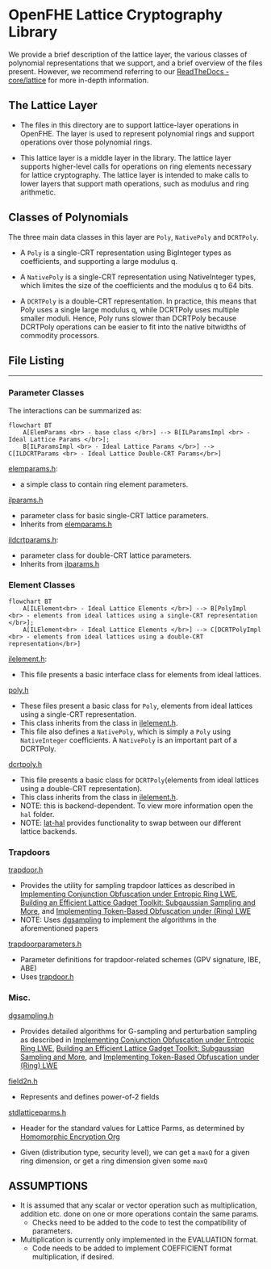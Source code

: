 # OpenFHE Lattice Cryptography Library

We provide a brief description of the lattice layer, the various classes of polynomial representations that we support,
and a brief overview of the files present. However, we recommend referring to
our [ReadTheDocs - core/lattice](https://openfhe-development.readthedocs.io/en/latest/assets/sphinx_rsts/modules/core/core_lattice.html)
for more in-depth information.

## The Lattice Layer

- The files in this directory are to support lattice-layer operations in OpenFHE. The layer is used to represent
  polynomial rings and support operations over those polynomial rings.

- This lattice layer is a middle layer in the library. The lattice layer supports higher-level calls for operations on
  ring elements necessary for lattice cryptography. The lattice layer is intended to make calls to lower layers that
  support math operations, such as modulus and ring arithmetic.

## Classes of Polynomials

The three main data classes in this layer are `Poly`, `NativePoly` and `DCRTPoly`.

- A `Poly` is a single-CRT representation using BigInteger types as coefficients, and supporting a large modulus q.

- A `NativePoly` is a single-CRT representation using NativeInteger types, which limites the size of the coefficients and
  the modulus q to 64 bits.

- A `DCRTPoly` is a double-CRT representation. In practice, this means that Poly uses a single large modulus q, while
  DCRTPoly uses multiple smaller moduli. Hence, Poly runs slower than DCRTPoly because DCRTPoly operations can be easier
  to fit into the native bitwidths of commodity processors.

## File Listing
------------

### Parameter Classes

The interactions can be summarized as:

```mermaid
flowchart BT
    A[ElemParams <br> - base class </br>] --> B[ILParamsImpl <br> - Ideal Lattice Params </br>];
    B[ILParamsImpl <br> - Ideal Lattice Params </br>] --> C[ILDCRTParams <br> - Ideal Lattice Double-CRT Params</br>]

```

[elemparams.h](elemparams.h):

- a simple class to contain ring element parameters.

[ilparams.h](ilparams.h)

- parameter class for basic single-CRT lattice parameters.
- Inherits from [elemparams.h](elemparams.h)

[ildcrtparams.h](ildcrtparams.h):

- parameter class for double-CRT lattice parameters.
- Inherits from [ilparams.h](ilparams.h)

### Element Classes

```mermaid
flowchart BT
    A[ILElement<br> - Ideal Lattice Elements </br>] --> B[PolyImpl <br> - elements from ideal lattices using a single-CRT representation </br>];
    A[ILElement<br> - Ideal Lattice Elements </br>] --> C[DCRTPolyImpl <br> - elements from ideal lattices using a double-CRT representation</br>]
```

[ilelement.h](ilelement.h):

- This file presents a basic interface class for elements from ideal lattices.

[poly.h](poly.h)

- These files present a basic class for `Poly`, elements from ideal lattices using a single-CRT representation.
- This class inherits from the class in [ilelement.h](ilelement.h).
- This file also defines a `NativePoly`, which is simply a `Poly` using `NativeInteger` coefficients. A `NativePoly` is an
  important part of a DCRTPoly.

[dcrtpoly.h](hal/)

- This file presents a basic class for `DCRTPoly`(elements from ideal lattices using a double-CRT representation).
- This class inherits from the class in [ilelement.h](ilelement.h).
- NOTE: this is backend-dependent. To view more information open the `hal` folder.
- NOTE: [lat-hal](lat-hal.h) provides functionality to swap between our different lattice backends.

### Trapdoors

[trapdoor.h](trapdoor.h)

- Provides the utility for sampling trapdoor lattices as described
  in [Implementing Conjunction Obfuscation under Entropic Ring LWE](https://eprint.iacr.org/2017/844.pdf),
  [Building an Efficient Lattice Gadget Toolkit: Subgaussian Sampling and More](https://eprint.iacr.org/2018/946),
  and [Implementing Token-Based Obfuscation under (Ring) LWE](https://eprint.iacr.org/2018/1222.pdf)
- NOTE: Uses [dgsampling](dgsampling.h) to implement the algorithms in the aforementioned papers

[trapdoorparameters.h](trapdoorparameters.h)

- Parameter definitions for trapdoor-related schemes (GPV signature, IBE, ABE)
- Uses [trapdoor.h](trapdoor.h)

### Misc.

[dgsampling.h](dgsampling.h)

- Provides detailed algorithms for G-sampling and perturbation sampling as described
  in [Implementing Conjunction Obfuscation under Entropic Ring LWE](https://eprint.iacr.org/2017/844.pdf),
  [Building an Efficient Lattice Gadget Toolkit: Subgaussian Sampling and More](https://eprint.iacr.org/2018/946),
  and [Implementing Token-Based Obfuscation under (Ring) LWE](https://eprint.iacr.org/2018/1222.pdf)

[field2n.h](field2n.h)

- Represents and defines power-of-2 fields

[stdlatticeparms.h](stdlatticeparms.h)

- Header for the standard values for Lattice Parms, as determined
  by [Homomorphic Encryption Org](homomorphicencryption.org)

- Given (distribution type, security level), we can get a `maxQ` for a given ring dimension, or get a ring dimension given some `maxQ`

## ASSUMPTIONS

* It is assumed that any scalar or vector operation such as multiplication, addition etc. done on one or more operations
  contain the same params.
    - Checks need to be added to the code to test the compatibility of parameters.
* Multiplication is currently only implemented in the EVALUATION format.
    - Code needs to be added to implement COEFFICIENT format multiplication, if desired.
